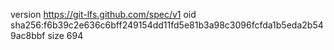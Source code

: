 version https://git-lfs.github.com/spec/v1
oid sha256:f6b39c2e636c6bff249154dd11fd5e81b3a98c3096fcfda1b5eda2b549ac8bbf
size 694
